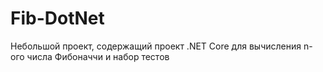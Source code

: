 # Fib-DotNet

Небольшой проект, содержащий проект .NET Core для вычисления n-ого числа Фибоначчи и набор тестов
